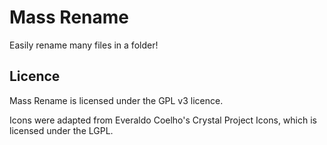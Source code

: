 Mass Rename
===========

Easily rename many files in a folder!

Licence
-----------
Mass Rename is licensed under the GPL v3 licence.

Icons were adapted from Everaldo Coelho's Crystal Project Icons, which is licensed under the LGPL.
